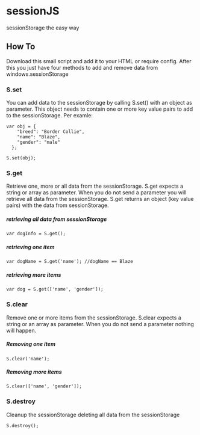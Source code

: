 # sessionJS
sessionStorage the easy way

## How To
Download this small script and add it to your HTML or require config.
After this you just have four methods to add and remove data from windows.sessionStorage

### S.set
You can add data to the sessionStorage by calling S.set() with an object as parameter.
This object needs to contain one or more key value pairs to add to the sessionStorage. 
Per examle:

```
var obj = { 
    "breed": "Border Collie",
    "name": "Blaze",
    "gender": "male"
  };
  
S.set(obj);
```

### S.get
Retrieve one, more or all data from the sessionStorage.
S.get expects a string or array as parameter. When you do not send a parameter you will retrieve all data from the sessionStorage. S.get returns an object (key value pairs) with the data from sessionStorage.

##### retrieving all data from sessionStorage
``` 
var dogInfo = S.get(); 
```

##### retrieving one item
```
var dogName = S.get('name'); //dogName == Blaze
```

##### retrieving more items
```
var dog = S.get(['name', 'gender']);
```

### S.clear
Remove one or more items from the sessionStorage.
S.clear expects a string or an array as parameter. When you do not send a parameter nothing will happen.

##### Removing one item
``` 
S.clear('name');
```

##### Removing more items
```
S.clear(['name', 'gender']);
```

### S.destroy
Cleanup the sessionStorage deleting all data from the sessionStorage

```
S.destroy();
```


